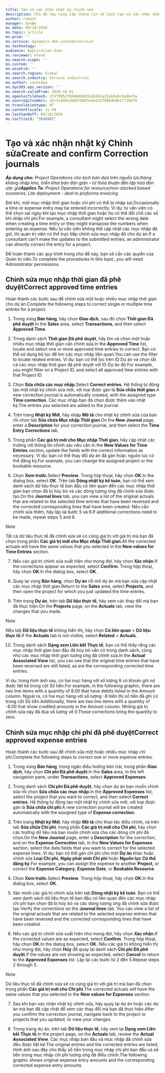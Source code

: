```yaml
---
title: Tạo và xác nhận nhật ký Chỉnh sửa
description: Chủ đề này cung cấp thông tin về cách tạo và xác nhận nhật ký chỉnh sửa.
author: rumant
manager: AnnBe
ms.date: 09/18/2020
ms.topic: article
ms.prod: ''
ms.service: dynamics-365-customerservice
ms.technology: ''
audience: Application User
ms.reviewer: kfend
ms.search.scope: ''
ms.custom: ''
ms.assetid: ''
ms.search.region: Global
ms.search.industry: Service industries
ms.author: suvaidya
ms.dyn365.ops.version: ''
ms.search.validFrom: 2020-10-01
ms.openlocfilehash: 274f99527804b0db81b26201a22eb5a8cbe86c9a
ms.sourcegitcommit: a2c3cd49a3b667b8b5edaa31788b4b9b1f728d78
ms.translationtype: HT
ms.contentlocale: vi-VN
ms.lasthandoff: 09/28/2020
ms.locfileid: "3896982"
---
```

# <a name="create-and-confirm-correction-journals"></a><span data-ttu-id="b8e2a-103">Tạo và xác nhận nhật ký Chỉnh sửa</span><span class="sxs-lookup"><span data-stu-id="b8e2a-103">Create and confirm Correction journals</span></span>

<span data-ttu-id="b8e2a-104">_**Áp dụng cho:** Project Operations cho kịch bản dựa trên nguồn lực/hàng không nhập kho, triển khai bản đơn giản – từ thỏa thuận đến lập hóa đơn ước giá_</span><span class="sxs-lookup"><span data-stu-id="b8e2a-104">_**Applies To:** Project Operations for resource/non-stocked based scenarios, Lite deployment - deal to proforma invoicing_</span></span>

<span data-ttu-id="b8e2a-105">Đôi khi, một mục nhập thời gian hoặc chi phí có thể bị nhập sai.</span><span class="sxs-lookup"><span data-stu-id="b8e2a-105">Occasionally a time or expense entry may be entered incorrectly.</span></span> <span data-ttu-id="b8e2a-106">Ví dụ: tư vấn viên có thể chọn sai ngày khi tạo mục nhập thời gian hoặc họ có thể đổi chỗ các số khi nhập chi phí.</span><span class="sxs-lookup"><span data-stu-id="b8e2a-106">For example, a consultant might select the wrong date when creating a time entry or they might transpose the numbers when entering an expense.</span></span> <span data-ttu-id="b8e2a-107">Nếu tư vấn viên không thể cập nhật các mục nhập đã gửi, thì quản trị viên có thể trực tiếp chỉnh sửa mục nhập đó cho dự án.</span><span class="sxs-lookup"><span data-stu-id="b8e2a-107">If a consultant can’t make the updates to the submitted entries, an administrator can directly correct the entry for a project.</span></span>

<span data-ttu-id="b8e2a-108">Để hoàn thành các quy trình trong chủ đề này, bạn sẽ cần các quyền của Quản trị viên.</span><span class="sxs-lookup"><span data-stu-id="b8e2a-108">To complete the procedures in this topic, you will need Administrator permissions.</span></span>

## <a name="correct-approved-time-entries"></a><span data-ttu-id="b8e2a-109">Chỉnh sửa mục nhập thời gian đã phê duyệt</span><span class="sxs-lookup"><span data-stu-id="b8e2a-109">Correct approved time entries</span></span>     

<span data-ttu-id="b8e2a-110">Hoàn thành các bước sau để chỉnh sửa một hoặc nhiều mục nhập thời gian cho dự án.</span><span class="sxs-lookup"><span data-stu-id="b8e2a-110">Complete the following steps to correct single or multiple time entries for a project.</span></span>

1. <span data-ttu-id="b8e2a-111">Trong vùng **Bán hàng**, hãy chọn **Giao dịch**, sau đó chọn **Thời gian Đã phê duyệt**.</span><span class="sxs-lookup"><span data-stu-id="b8e2a-111">In the **Sales** area, select **Transactions**, and then select **Approved Time**.</span></span> 

2. <span data-ttu-id="b8e2a-112">Trong danh sách **Thời gian Đã phê duyệt**, hãy tìm và chọn một hoặc nhiều mục nhập thời gian cần chỉnh sửa.</span><span class="sxs-lookup"><span data-stu-id="b8e2a-112">In the **Approved Time** list, locate and select one or more approved time entries to correct.</span></span> <span data-ttu-id="b8e2a-113">Bạn có thể sử dụng bộ lọc để tìm các mục nhập liên quan.</span><span class="sxs-lookup"><span data-stu-id="b8e2a-113">You can use the filter to locate related entries.</span></span> <span data-ttu-id="b8e2a-114">Ví dụ: bạn có thể lọc trên ID Dự án và chọn tất cả các mục nhập thời gian đã phê duyệt với ID Dự án đó.</span><span class="sxs-lookup"><span data-stu-id="b8e2a-114">For example, you might filter on a Project ID, and select all approved time entries with that Project ID.</span></span>

3. <span data-ttu-id="b8e2a-115">Chọn **Sửa chữa các mục nhập**.</span><span class="sxs-lookup"><span data-stu-id="b8e2a-115">Select **Correct entries**.</span></span> <span data-ttu-id="b8e2a-116">Hệ thống tự động tạo một nhật ký chỉnh sửa mới, với loại được gán là **Sửa chữa thời gian**.</span><span class="sxs-lookup"><span data-stu-id="b8e2a-116">A new correction journal is automatically created, with the assigned type **Time correction**.</span></span> <span data-ttu-id="b8e2a-117">Các mục nhập bạn đã chọn được thêm vào nhật ký.</span><span class="sxs-lookup"><span data-stu-id="b8e2a-117">The entries you selected are added to the journal.</span></span> 

4. <span data-ttu-id="b8e2a-118">Trên trang **Nhật ký Mới**, hãy nhập **Mô tả** cho nhật ký chỉnh sửa của bạn rồi chọn tab **Sửa chữa Mục nhập Thời gian**.</span><span class="sxs-lookup"><span data-stu-id="b8e2a-118">On the **New Journal** page, enter a **Description** for your correction journal, and then select the **Time Entry Corrections** tab.</span></span>  

5. <span data-ttu-id="b8e2a-119">Trong phần **Các giá trị mới cho Mục nhập Thời gian**, hãy cập nhật các trường với thông tin chính xác nếu cần.</span><span class="sxs-lookup"><span data-stu-id="b8e2a-119">In the **New Values for Time Entries** section, update the fields with the correct information as necessary.</span></span> <span data-ttu-id="b8e2a-120">Ví dụ: bạn có thể thay đổi dự án đã gán hoặc nguồn lực có thể đăng ký.</span><span class="sxs-lookup"><span data-stu-id="b8e2a-120">For example, you can change the assigned project or the bookable resource.</span></span>

6. <span data-ttu-id="b8e2a-121">Chọn **Xem trước**.</span><span class="sxs-lookup"><span data-stu-id="b8e2a-121">Select **Preview**.</span></span> <span data-ttu-id="b8e2a-122">Trong hộp thoại, hãy chọn **OK**.</span><span class="sxs-lookup"><span data-stu-id="b8e2a-122">In the dialog box, select **OK**.</span></span> <span data-ttu-id="b8e2a-123">Trên tab **Dòng nhật ký kế toán**, bạn có thể xem danh sách dữ liệu thực tế ban đầu có liên quan đến các mục nhập thời gian bạn chọn đã bị hủy bỏ và các dòng tương ứng đã chỉnh sửa được tạo.</span><span class="sxs-lookup"><span data-stu-id="b8e2a-123">On the **Journal lines** tab, you can view a list of the original actuals that are related to the selected time entries that have been reversed and the corrected corresponding lines that have been created.</span></span> <span data-ttu-id="b8e2a-124">Nếu cần chỉnh sửa thêm, hãy lặp lại bước 5 và 6.</span><span class="sxs-lookup"><span data-stu-id="b8e2a-124">If additional corrections need to be made, repeat steps 5 and 6.</span></span> 

> [!NOTE]
> <span data-ttu-id="b8e2a-125">Tất cả dữ liệu thực tế đã chỉnh sửa sẽ có cùng giá trị với giá trị mà bạn đã chọn trong phần **Các giá trị mới cho Mục nhập Thời gian**.</span><span class="sxs-lookup"><span data-stu-id="b8e2a-125">All the corrected actuals will have the same values that you selected in the **New values for Time Entries** section.</span></span>

7. <span data-ttu-id="b8e2a-126">Nếu các giá trị chỉnh sửa xuất hiện như mong đợi, hãy chọn **Xác nhận**.</span><span class="sxs-lookup"><span data-stu-id="b8e2a-126">If the corrections appear as expected, select **Confirm**.</span></span> <span data-ttu-id="b8e2a-127">Trong hộp thoại, hãy chọn **OK**.</span><span class="sxs-lookup"><span data-stu-id="b8e2a-127">In the dialog box, select **OK**.</span></span>

8. <span data-ttu-id="b8e2a-128">Quay lại vùng **Bán hàng**, chọn **Dự án** rồi mở dự án mà bạn vừa cập nhật các mục nhập thời gian.</span><span class="sxs-lookup"><span data-stu-id="b8e2a-128">Return to the **Sales** area, select **Projects**, and then open the project for which you just updated the time entries.</span></span> 

9. <span data-ttu-id="b8e2a-129">Trên trang **Dự án**, trên tab **Dữ liệu thực tế**, hãy xem các thay đổi mà bạn đã thực hiện.</span><span class="sxs-lookup"><span data-stu-id="b8e2a-129">On the **Projects** page, on the **Actuals** tab, view the changes that you made.</span></span> 

> [!NOTE]
> <span data-ttu-id="b8e2a-130">Nếu tab **Dữ liệu thực tế** không hiển thị, hãy chọn **Có liên quan** > **Dữ liệu thực tế**.</span><span class="sxs-lookup"><span data-stu-id="b8e2a-130">If the **Actuals** tab is not visible, select **Related** > **Actuals**.</span></span>  

10. <span data-ttu-id="b8e2a-131">Trong danh sách **Dạng xem Liên kết Thực tế**, bạn có thể thấy rằng các mục nhập thời gian ban đầu đã hủy bỏ vẫn có trong danh sách, cũng như các mục nhập thời gian tương ứng đã chỉnh sửa.</span><span class="sxs-lookup"><span data-stu-id="b8e2a-131">In the **Actual Associated View** list, you can see that the original time entries that have been reversed are still listed, as are the corresponding corrected time entries.</span></span> 

<span data-ttu-id="b8e2a-132">Ví dụ: trong hình ảnh sau, có hai mục hàng với số lượng 8 có khoản ghi nợ được liệt kê trong cột Số tiền.</span><span class="sxs-lookup"><span data-stu-id="b8e2a-132">For example, in the following graphic, there are two line items with a quantity of 8.00 that have debits listed in the Amount column.</span></span> <span data-ttu-id="b8e2a-133">Ngoài ra, có hai mục hàng với số lượng -8 hiển thị số tiền đã ghi có trong cột Số tiền.</span><span class="sxs-lookup"><span data-stu-id="b8e2a-133">Additionally, there are two line items with a quantity of -8.00 that show credited amounts in the Amount column.</span></span> <span data-ttu-id="b8e2a-134">Những giá trị chỉnh sửa này đã đưa số lượng về 0.</span><span class="sxs-lookup"><span data-stu-id="b8e2a-134">These corrections bring the quantity to zero.</span></span>

 
## <a name="correct-approved-expense-entries"></a><span data-ttu-id="b8e2a-135">Chỉnh sửa mục nhập chi phí đã phê duyệt</span><span class="sxs-lookup"><span data-stu-id="b8e2a-135">Correct approved expense entries</span></span>

<span data-ttu-id="b8e2a-136">Hoàn thành các bước sau để chỉnh sửa một hoặc nhiều mục nhập chi phí.</span><span class="sxs-lookup"><span data-stu-id="b8e2a-136">Complete the following steps to correct one or more expense entries.</span></span> 

1. <span data-ttu-id="b8e2a-137">Trong vùng **Bán hàng**, trong ngăn điều hướng bên trái, trong phần **Giao dịch**, hãy chọn **Chi phí Đã phê duyệt**.</span><span class="sxs-lookup"><span data-stu-id="b8e2a-137">In the **Sales** area, in the left navigation pane, under **Transactions**, select **Approved Expenses**.</span></span>

2. <span data-ttu-id="b8e2a-138">Trong danh sách **Chi phí Đã phê duyệt**, hãy chọn dự án bạn muốn chỉnh sửa rồi chọn **Sửa chữa các mục nhập**.</span><span class="sxs-lookup"><span data-stu-id="b8e2a-138">In the **Approved Expenses** list, select the project that you want to correct, and then select **Correct entries**.</span></span> <span data-ttu-id="b8e2a-139">Hệ thống tự động tạo một nhật ký chỉnh sửa mới, với loại được gán là **Sửa chữa chi phí**.</span><span class="sxs-lookup"><span data-stu-id="b8e2a-139">A new correction journal will be created automatically with the assigned type of **Expense correction**.</span></span> 

3. <span data-ttu-id="b8e2a-140">Trên trang **Nhật ký Mới**, hãy nhập **Mô tả** cho thao tác điều chỉnh, và trên tab **Sửa chữa Chi phí**, trong phần **Các giá trị mới cho Chi phí**, hãy chọn các trường dữ liệu mà bạn muốn chỉnh sửa cho các dòng chi phí đã chọn.</span><span class="sxs-lookup"><span data-stu-id="b8e2a-140">On the **New Journal** page, enter a **Description** for the correction, and on the **Expense Correction** tab, in the **New Values for Expenses** section, select the data fields that you want to correct for the selected expense lines.</span></span> <span data-ttu-id="b8e2a-141">Ví dụ: bạn có thể gán chi phí cho một **Dự án** khác hoặc chỉnh sửa **Loại Chi phí**, **Ngày phát sinh Chi phí** hoặc **Nguồn lực Có thể đăng ký**.</span><span class="sxs-lookup"><span data-stu-id="b8e2a-141">For example, you can assign the expense to another **Project**, or correct the **Expense Category**, **Expense Date**, or **Bookable Resource**.</span></span>

4. <span data-ttu-id="b8e2a-142">Chọn **Xem trước**.</span><span class="sxs-lookup"><span data-stu-id="b8e2a-142">Select **Preview**.</span></span> <span data-ttu-id="b8e2a-143">Trong hộp thoại, hãy chọn **OK**.</span><span class="sxs-lookup"><span data-stu-id="b8e2a-143">In the dialog box, select **OK**.</span></span> 

5. <span data-ttu-id="b8e2a-144">Xác minh các giá trị chỉnh sửa trên tab **Dòng nhật ký kế toán**. Bạn có thể xem danh sách dữ liệu thực tế ban đầu có liên quan đến các mục nhập chi phí bạn chọn đã bị hủy bỏ và các dòng tương ứng đã chỉnh sửa được tạo.</span><span class="sxs-lookup"><span data-stu-id="b8e2a-144">Verify the corrections on the **Journal lines** tab. You can view a list of the original actuals that are related to the selected expense entries that have been reversed and the corrected corresponding lines that have been created.</span></span>

6. <span data-ttu-id="b8e2a-145">Nếu các giá trị chỉnh sửa xuất hiện như mong đợi, hãy chọn **Xác nhận**.</span><span class="sxs-lookup"><span data-stu-id="b8e2a-145">If the corrected values are as expected, select **Confirm**.</span></span> <span data-ttu-id="b8e2a-146">Trong hộp thoại, hãy chọn **OK.**</span><span class="sxs-lookup"><span data-stu-id="b8e2a-146">In the dialog box, select **OK.**</span></span> <span data-ttu-id="b8e2a-147">Nếu các giá trị không hiển thị như mong đợi, hãy chọn **Hủy** để quay lại danh sách **Chi phí Đã phê duyệt**.</span><span class="sxs-lookup"><span data-stu-id="b8e2a-147">If the values are not showing as expected, select **Cancel** to return to the **Approved Expenses** list.</span></span> <span data-ttu-id="b8e2a-148">Lặp lại các bước từ 2 đến 5.</span><span class="sxs-lookup"><span data-stu-id="b8e2a-148">Repeat steps 2 through 5.</span></span> 

> [!NOTE]
> <span data-ttu-id="b8e2a-149">Dữ liệu thực tế đã chỉnh sửa sẽ có cùng giá trị với giá trị mà bạn đã chọn trong phần **Các giá trị mới cho Chi phí**.</span><span class="sxs-lookup"><span data-stu-id="b8e2a-149">The corrected actuals will have the same values that you selected in the **New values for Expenses** section.</span></span>

7. <span data-ttu-id="b8e2a-150">Sau khi bạn xác nhận nhật ký chỉnh sửa, hãy quay lại dự án hoặc các dự án mà bạn đã cập nhật để xem các thay đổi mà bạn đã thực hiện.</span><span class="sxs-lookup"><span data-stu-id="b8e2a-150">After you confirm the correction journal, navigate back to the project or projects that you updated, to view your changes.</span></span>  

8. <span data-ttu-id="b8e2a-151">Trong trang dự án, trên tab **Dữ liệu thực tế**, hãy xem lại **Dạng xem Liên kết Thực tế**.</span><span class="sxs-lookup"><span data-stu-id="b8e2a-151">In the project page, on the **Actuals** tab, review the **Actual Associated View**.</span></span> <span data-ttu-id="b8e2a-152">Các mục nhập ban đầu và mục nhập đã chỉnh sửa đều được liệt kê.</span><span class="sxs-lookup"><span data-stu-id="b8e2a-152">The original entries and the corrected entries are listed.</span></span> <span data-ttu-id="b8e2a-153">Hình ảnh sau đây cho thấy số tiền trong mục nhập chi phí ban đầu và số tiền trong mục nhập chi phí tương ứng đã điều chỉnh.</span><span class="sxs-lookup"><span data-stu-id="b8e2a-153">The following graphic shows original expense entry amounts and the corresponding corrected expense entry amounts.</span></span> 


